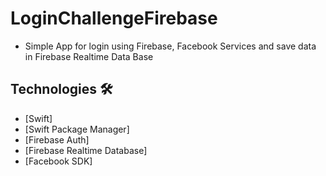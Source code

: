 # LoginChallengeFirebase

- Simple App for login using Firebase, Facebook Services and save data in Firebase Realtime Data Base

## Technologies 🛠️

- [Swift]
- [Swift Package Manager]
- [Firebase Auth]
- [Firebase Realtime Database]
- [Facebook SDK]
